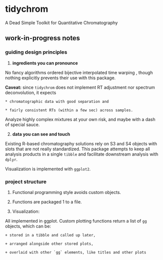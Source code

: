 # tidychrom

A Dead Simple Toolkit for Quantitative Chromatography

## work-in-progress notes

### guiding design principles

1. **ingredients you can pronounce**

No fancy algorithms <cough> ordered bijective interpolated time warping </cough>, 
though nothing explicitly prevents their use with this package.

**Caveat:** since `tidychrom` does not implement RT adjustment nor spectrum
deconvolution, it expects 

	* chromatographic data with good separation and 
	
	* fairly consistent RTs (within a few sec) across samples.
	
Analyze highly complex mixtures at your own risk, and maybe with a dash of special sauce.

2. **data you can see and touch**

Existing R-based chromatography solutions rely on S3 and S4 objects with slots
that are not really standardized. This package attempts to keep all analysis
products in a single `tibble` and facilitate downstream analysis with `dplyr`.

Visualization is implemented with `ggplot2`.

### project structure

1. Functional programming style avoids custom objects.

2. Functions are packaged 1 to a file.
	
3. Visualization:

All implemented in ggplot. Custom plotting functions return a list of `gg` objects,
which can be:

	+ stored in a tibble and called up later,
	
	+ arranged alongside other stored plots,
	
	+ overlaid with other `gg` elements, like titles and other plots